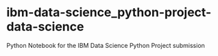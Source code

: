 # ibm-data-science_python-project-data-science
Python Notebook for the IBM Data Science Python Project submission
